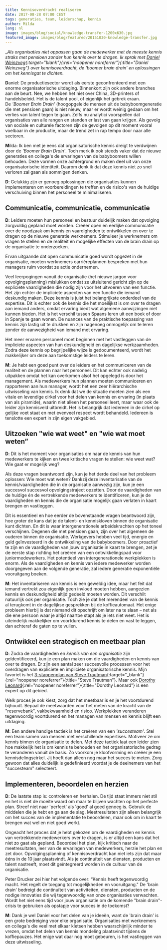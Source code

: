 ```yaml
---
title: Kennisoverdracht realiseren
date: 2017-08-28 07:00 CEST
tags: generaties, team, leiderschap, kennis
author: Milda
lang: nl
image: images/blog/social/knowledge-transfer-1200x630.jpg
featured_image: images/blog/featured/20151030-knowledge-transfer.jpg
---
```


__Als organisaties niet oppassen gaan de medewerker met de meeste kennis straks met pensioen zonder hun kennis over te dragen. Ik sprak met [Daniel Weinzveg](http://www.dweinzveg.com/){:target="_blank"}{:rel="noopener noreferrer"}{:title="Daniel Weinzveg"} over kennisoverdracht, de *‘boomer brain drain’* en oplossingen om het kennisgat te dichten.__

**D**aniel: De productiesector wordt als eerste geconfronteerd met een enorme organisatorische uitdaging. Binnenkort zijn ook andere branches aan de beurt. Nee, we hebben het niet over China, 3D-printers of handelsbeleid. Het is de talent pool, of eigenlijk het gebrek eraan. De *'Boomer Brain Drain'* (hoogopgeleide mensen uit de babyboomgeneratie die met pensioen gaan) is niet nieuw, maar er wordt weinig gedaan om het verlies van talent tegen te gaan. Zelfs nu analytici voorspellen dat organisaties van alle rangen en standen er last van gaan krijgen. Als gevolg van sociale en culturele factoren zijn de gevolgen op dit moment vooral voelbaar in de productie, maar de trend zet in rap tempo door naar alle sectoren.

**M**ilda: Ik ben met je eens dat organisatorische kennis dreigt te verdwijnen door de *'Boomer Brain Drain'*. Toch merk ik ook steeds vaker dat de nieuwe generaties en collega's de ervaringen van de babyboomers willen behouden. Deze vormen onze achtergrond en maken deel uit van onze organisatorische identiteit. Daarom denk ik dat deze kennis niet zo snel verloren zal gaan als sommigen denken.   

**D**: Gelukkig zijn er genoeg oplossingen die organisaties kunnen implementeren om voorbereidingen te treffen en de risico's van de huidige verschuiving binnen het personeel te minimaliseren.

## Communicatie, communicatie, communicatie

**D**: Leiders moeten hun personeel en bestuur duidelijk maken dat opvolging zorgvuldig gepland moet worden. Creëer open en eerlijke communicatie over de noodzaak om kennis en vaardigheden te ontwikkelen en over te dragen op de nieuwe generatie werknemers. Stimuleer je werknemers om vragen te stellen en de realiteit en mogelijke effecten van de brain drain op de organisatie te onderzoeken.

Ervan uitgaande dat open communicatie goed wordt opgezet in de organisatie, moeten werknemers carrièreplannen bespreken met hun managers ruim voordat ze actie ondernemen.

Veel leerpogingen vanuit de organisatie (het nieuwe jargon voor opvolgingsplanning) mislukken omdat ze uitsluitend gericht zijn op de expliciete vaardigheden die nodig zijn voor het uitvoeren van een functie. Het zijn echter de impliciete aspecten van een functie die iemand deskundig maken. Deze kennis is juist het belangrijkste onderdeel van de expertise. Dit is echter ook de kennis die het moeilijkst is om over te dragen aan iemand anders, omdat ervaring biedt wat algemene aanwijzingen niet kunnen bieden. Het is het verschil tussen Spaans leren uit een boek of door in Spanje te gaan wonen. De nuances van de praktische toepassing van kennis zijn lastig uit te drukken en zijn nagenoeg onmogelijk om te leren zonder de aanwezigheid van iemand met ervaring.

Het meer ervaren personeel moet beginnen met het vastleggen van de impliciete aspecten van hun deskundigheid en dagelijkse werkzaamheden. Zodra deze kennis op begrijpelijke wijze is gedocumenteerd, wordt het makkelijker om deze aan toekomstige leiders te leren.

**M**: Je hebt een goed punt over de leiders en het communiceren van de realiteit en de plannen naar het personeel. Dit kan echter ook nadelig uitpakken omdat het kan overkomen alsof het opgelegd is door het management. Als medewerkers hun plannen moeten communiceren en rapporteren aan hun manager, wordt het een zeer hiërarchische uitwisseling van kennis. Ik denk dat we de situatie moeten zien als een vitale en levendige cirkel voor het delen van kennis en ervaring (in plaats van als piramide), waarin niet alleen het personeel leert, maar waar ook de leider zijn kennisveld uitbreidt. Het is belangrijk dat iedereen in de cirkel op gelijke voet staat en met evenveel respect wordt behandeld. Iedereen is tenslotte een expert in zijn eigen vakgebied.

## Uitzoeken "wie wat weet" en "wie wat moet weten”

**D**: Dit is het moment voor organisaties om naar de kennis van hun medewerkers te kijken en twee kritische vragen te stellen: wie weet wat? Wie gaat er mogelijk weg?

Als deze vragen beantwoord zijn, kun je het derde deel van het probleem oplossen: Wie moet wat weten? Dankzij deze inventarisatie van de kennis/vaardigheden die in de organisatie aanwezig zijn, kun je een​ succesvol succesvol opvolgingstraject opzetten. Door de vaardigheden van de huidige én de vertrekkende medewerkers te identificeren, kun je de vaardigheden en kennis die de organisatie mogelijk gaan verlaten in kaart brengen en vastleggen.

Dit is essentieel en hoe eerder de bovenstaande vragen beantwoord zijn, hoe groter de kans dat je de talent- en kenniskloven binnen de organisatie kunt dichten. En dit is waar intergenerationele arbeidskrachten op het toneel verschijnen. Degenen die met pensioen gaan, zijn over het algemeen de ouderen binnen de organisatie. Werkgevers hebben veel tijd, energie en geld geïnvesteerd in de ontwikkeling van de babyboomers. Door proactief te zijn en de vaardigheden van jouw organisatie in kaart te brengen, zet je de eerste stap richting het creëren van een ontwikkelingspad voor juniormedewerkers. Het potentieel van intergenerationele werkplekken is enorm. Als de vaardigheden en kennis van iedere medewerker worden doorgegeven aan de volgende generatie, zal iedere generatie exponentiële vooruitgang boeken.

**M**: Het inventariseren van kennis is een geweldig idee, maar het feit dat iemand vertrekt zou eigenlijk geen invloed moeten hebben, aangezien kennis en deskundigheid altijd gedeeld moeten worden. Dit verschilt natuurlijk ook per organisatie. Toch zie je dat het merendeel van de kennis al terugkomt in de dagelijkse gesprekken bij de koffieautomaat. Het enige probleem hierbij is dat niemand dit opschrijft om later na te slaan – net als die ene persoon waar je altijd naartoe stapt als je iets niet weet. Het is uiteindelijk makkelijker om voortdurend kennis te delen en vast te leggen, dan achteraf de gaten op te vullen.

## Ontwikkel een strategisch en meetbaar plan

**D**: Zodra de vaardigheden en *kennis van een organisatie* zijn geïdentificeerd, kun je een plan maken om die vaardigheden en kennis van over te dragen. Er zijn een aantal zeer succesvolle processen voor het overdragen van expliciete en impliciete organisatorische kennis. Mijn favoriet is het [3-stappenplan van Steve Trautman](https://stevetrautman.com/talent-risk-management/3-step-solution/){:target="_blank"}{:rel="noopener noreferrer"}{:title="Steve Trautman"}. Maar ook [Dorothy Leonard](http://www.leonardbartongroup.com/html/team/LBG_Team_Dorothy_01.html){:rel="noopener noreferrer"}{:title="Dorothy Leonard"} is een expert op dit gebied.

Welk proces je ook kiest, zorg dat het meetbaar is en je het voortdurend bijhoudt. Bepaal de meetwaarden voor het meten van de kracht van de "reservebank", vakbekwaamheid en risico. Werkplekken veranderen tegenwoordig voortdurend en het managen van mensen en kennis blijft een uitdaging.

**M**: Een andere handige tactiek is het creëren van een *'succesteam'*. Stel een team samen van mensen met verschillende expertises. Motiveer ze om kennis binnen de organisatie te delen. Met deze tactiek laat een leider zien hoe makkelijk het is om kennis te behouden en het organisatorische gedrag te veranderen vanuit de basis. Zo voorkom je kloofvorming en creëer je een kennisdelingscirkel. Jij hoeft dan alleen nog maar het succes te meten. Zorg gewoon dat alles duidelijk is gedefinieerd voordat je de deelnemers van het "succesteam" selecteert.

## Implementeren, beoordelen en herzien

**D**: De laatste stap is: controleren en herhalen. De tijd staat immers niet stil en het is niet de moeite waard om maar te blijven wachten op het perfecte plan. Streef niet naar 'perfect' als 'goed' al goed genoeg is. Gebruik de middelen die je hebt en ga aan de slag. Meetresultaten zijn alleen belangrijk om het succes van de implementatie te beoordelen, maar ook om in kaart te brengen wat wel en niet goed werkt.

Ongeacht het proces dat je hebt gekozen om de vaardigheden en kennis van vertrekkende medewerkers over te dragen, is er altijd een kans dat het niet zo gaat als gepland. Beoordeel het plan, kijk kritisch naar de meetresultaten, leer van de ervaringen van medewerkers, herzie het plan en zet door. Opvolgingsplanning of kennisoverdracht kan niet iets zijn dat maar ééns in de 10 jaar plaatsvindt. Als je continuïteit van diensten, producten en talent nastreeft, moet dit geïntegreerd worden in de cultuur van de organisatie.

Peter Drucker zei hier het volgende over: “Kennis heeft tegenwoordig macht. Het regelt de toegang tot mogelijkheden en vooruitgang." De 'brain drain' bedreigt de continuïteit van activiteiten, diensten, producten en de nodige innovaties die wij tegenwoordig van onze organisaties verwachten. Wordt het niet eens tijd voor jouw organisatie om de komende "brain drain"-crisis te gebruiken als opstapje voor succes in de toekomst?

**M**: Dank je wel Daniel voor het delen van je ideeën, want de 'brain drain' is een grote bedreiging voor elke organisatie. Organisaties met werknemers en collega's die veel met elkaar kletsen hebben waarschijnlijk minder te vrezen, omdat het delen van kennis mondeling plaatsvindt tijdens de koffiepauzes. Het enige wat daar nog moet gebeuren, is het vastleggen van deze uitwisseling.
